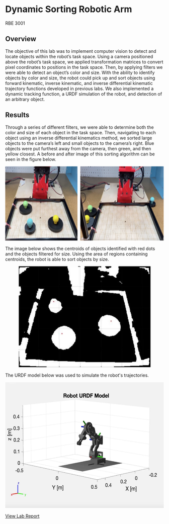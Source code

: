 # Dynamic Sorting Robotic Arm
RBE 3001
## Overview
The objective of this lab was to implement computer
vision to detect and locate objects within the robot’s task
space. Using a camera positioned above the robot’s task space,
we applied transformation matrices to convert pixel
coordinates to positions in the task space. Then, by applying
filters we were able to detect an object’s color and size. With
the ability to identify objects by color and size, the robot could
pick up and sort objects using forward kinematic, inverse
kinematic, and inverse differential kinematic trajectory
functions developed in previous labs. We also implemented a
dynamic tracking function, a URDF simulation of the robot,
and detection of an arbitrary object.
## Results
Through a series of different filters, we were able to
determine both the color and size of each object in the task
space. Then, navigating to each object using an inverse differential kinematics method, we sorted large objects to the camera’s left and small objects to the camera’s right. 
Blue objects were put furthest away from the camera, then green, and then yellow closest. A
before and after image of this sorting algorithm can be seen in the figure below. 
<p align="center">
  <img src="https://github.com/kofichtner/Dynamic_Sorting_Robotic_Arm/blob/master/images/Picture2.png" width="674" height="236"
</p>
  
The image below shows the centroids of objects identified with red dots and the objects filtered for size. Using the area of regions containing centroids, the robot is able to sort objects by size.
<p align="center">
  <img src="https://github.com/kofichtner/Dynamic_Sorting_Robotic_Arm/blob/master/images/filtered_centroids2.JPG" width="419" height="321"
</p>

The URDF model below was used to simulate the robot's trajectories.
<p align="center">
  <img src="https://github.com/kofichtner/Dynamic_Sorting_Robotic_Arm/blob/master/images/sorting_robot_urdf.JPG" width="577" height="400"
</p>

[View Lab Report](https://github.com/kofichtner/Dynamic_Sorting_Robotic_Arm/blob/master/Lab5_RBE3001C20_Team1_Fichtnner_Tulig_Ternent.pdf)
